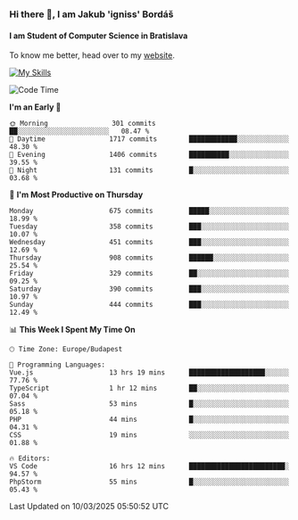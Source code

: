 ### Hi there 👋, I am Jakub 'igniss' Bordáš

#### I am Student of Computer Science in Bratislava
To know me better, head over to my [website](https://bordas.sk).

[![My Skills](https://skillicons.dev/icons?i=js,typescript,html,css,figma,svelte,vue,next,postgresql,nest,express,nodejs)](https://bordas.sk)


<!--START_SECTION:waka-->
![Code Time](http://img.shields.io/badge/Code%20Time-1%2C706%20hrs%2026%20mins-blue)

**I'm an Early 🐤** 

```text
🌞 Morning                301 commits         ██░░░░░░░░░░░░░░░░░░░░░░░   08.47 % 
🌆 Daytime                1717 commits        ████████████░░░░░░░░░░░░░   48.30 % 
🌃 Evening                1406 commits        ██████████░░░░░░░░░░░░░░░   39.55 % 
🌙 Night                  131 commits         █░░░░░░░░░░░░░░░░░░░░░░░░   03.68 % 
```
📅 **I'm Most Productive on Thursday** 

```text
Monday                   675 commits         █████░░░░░░░░░░░░░░░░░░░░   18.99 % 
Tuesday                  358 commits         ███░░░░░░░░░░░░░░░░░░░░░░   10.07 % 
Wednesday                451 commits         ███░░░░░░░░░░░░░░░░░░░░░░   12.69 % 
Thursday                 908 commits         ██████░░░░░░░░░░░░░░░░░░░   25.54 % 
Friday                   329 commits         ██░░░░░░░░░░░░░░░░░░░░░░░   09.25 % 
Saturday                 390 commits         ███░░░░░░░░░░░░░░░░░░░░░░   10.97 % 
Sunday                   444 commits         ███░░░░░░░░░░░░░░░░░░░░░░   12.49 % 
```


📊 **This Week I Spent My Time On** 

```text
🕑︎ Time Zone: Europe/Budapest

💬 Programming Languages: 
Vue.js                   13 hrs 19 mins      ███████████████████░░░░░░   77.76 % 
TypeScript               1 hr 12 mins        ██░░░░░░░░░░░░░░░░░░░░░░░   07.04 % 
Sass                     53 mins             █░░░░░░░░░░░░░░░░░░░░░░░░   05.18 % 
PHP                      44 mins             █░░░░░░░░░░░░░░░░░░░░░░░░   04.31 % 
CSS                      19 mins             ░░░░░░░░░░░░░░░░░░░░░░░░░   01.88 % 

🔥 Editors: 
VS Code                  16 hrs 12 mins      ████████████████████████░   94.57 % 
PhpStorm                 55 mins             █░░░░░░░░░░░░░░░░░░░░░░░░   05.43 % 
```


 Last Updated on 10/03/2025 05:50:52 UTC
<!--END_SECTION:waka-->
